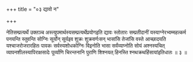 +++
title = "०३ द्यावो न"

+++

नेतिसम्प्रत्यर्थे उक्तञ्च अस्त्युपमार्थस्यसम्प्रत्यर्थेप्रयोगइति द्यावः स्तोतारः सम्प्रतीदानीं यस्याग्नेरभ्वम्महत्कर्म पनयन्ति स्तुवन्ति सोग्निः सूर्योन् सूर्यइव शुक्रः शुक्रवर्णःसन् भासांसि तेजांसि वस्ते आच्छादयति यश्चाजरोजरारहितः पावकः सर्वस्यशोधकोग्निः विइनोति भासा सर्वंव्याप्नोति सोयं अश्नस्यचित् व्यापनशीलस्यापिराक्षसादेः पूर्व्याणि चिरन्तनानि पुराणि शिश्नयत् हिनस्ति श्नथक्रथहिंसायांइतिधातः ॥ ३ ॥